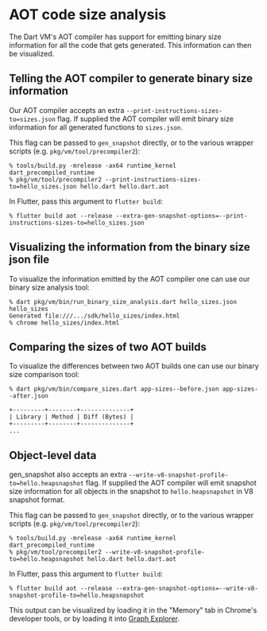 # AOT code size analysis

The Dart VM's AOT compiler has support for emitting binary size information
for all the code that gets generated. This information can then be visualized.

## Telling the AOT compiler to generate binary size information

Our AOT compiler accepts an extra `--print-instructions-sizes-to=sizes.json`
flag. If supplied the AOT compiler will emit binary size information for all
generated functions to `sizes.json`.

This flag can be passed to `gen_snapshot` directly, or to the various wrapper
scripts (e.g. `pkg/vm/tool/precompiler2`):

```
% tools/build.py -mrelease -ax64 runtime_kernel dart_precompiled_runtime
% pkg/vm/tool/precompiler2 --print-instructions-sizes-to=hello_sizes.json hello.dart hello.dart.aot
```

In Flutter, pass this argument to `flutter build`:

```
% flutter build aot --release --extra-gen-snapshot-options=--print-instructions-sizes-to=hello_sizes.json
```

## Visualizing the information from the binary size json file

To visualize the information emitted by the AOT compiler one can use our binary
size analysis tool:

```
% dart pkg/vm/bin/run_binary_size_analysis.dart hello_sizes.json hello_sizes
Generated file:///.../sdk/hello_sizes/index.html
% chrome hello_sizes/index.html
```


## Comparing the sizes of two AOT builds

To visualize the differences between two AOT builds one can use our binary size
comparison tool:

```
% dart pkg/vm/bin/compare_sizes.dart app-sizes--before.json app-sizes--after.json

+---------+--------+--------------+
| Library | Method | Diff (Bytes) |
+---------+--------+--------------+
...
```

## Object-level data

gen_snapshot also accepts an extra `--write-v8-snapshot-profile-to=hello.heapsnapshot`
flag. If supplied the AOT compiler will emit snapshot size information for all objects in the snapshot
to `hello.heapsnapshot` in V8 snapshot format.

This flag can be passed to `gen_snapshot` directly, or to the various wrapper
scripts (e.g. `pkg/vm/tool/precompiler2`):

```
% tools/build.py -mrelease -ax64 runtime_kernel dart_precompiled_runtime
% pkg/vm/tool/precompiler2 --write-v8-snapshot-profile-to=hello.heapsnapshot hello.dart hello.dart.aot
```

In Flutter, pass this argument to `flutter build`:

```
% flutter build aot --release --extra-gen-snapshot-options=--write-v8-snapshot-profile-to=hello.heapsnapshot
```

This output can be visualized by loading it in the "Memory" tab in Chrome's developer tools, or by loading it into [Graph Explorer](../tools/graphexplorer/graphexplorer.html).
